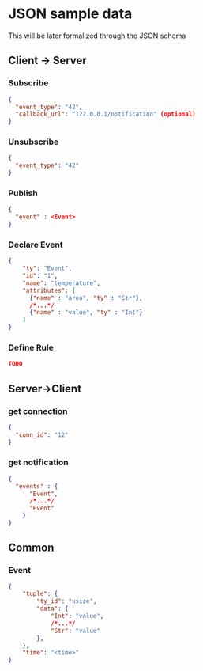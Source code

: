 # JSON sample data

This will be later formalized through the JSON schema

## Client -> Server

### Subscribe
```json
{
  "event_type": "42",
  "callback_url": "127.0.0.1/notification" (optional)
}
```

### Unsubscribe
```json
{
  "event_type": "42"
}
```

### Publish
```json
{
  "event" : <Event>
}
```

### Declare Event
```json
{
    "ty": "Event",
    "id": "1",
    "name": "temperature",
    "attributes": [
      {"name" : "area", "ty" : "Str"},
      /*...*/
      {"name" : "value", "ty" : "Int"}
    ]
}
```
<!-- TODO: finish the Rule definition -->
### Define Rule
```json
TODO
```

## Server->Client

### get connection
```json
{
  "conn_id": "12"
}
```

### get notification
```json
{
  "events" : {
      "Event",
      /*...*/
      "Event"
    }
}
```

## Common

### Event
```json
{
    "tuple": {
        "ty_id": "usize",
        "data": {
            "Int": "value",
            /*...*/
            "Str": "value"
        },
    },
    "time": "<time>"
}
```
